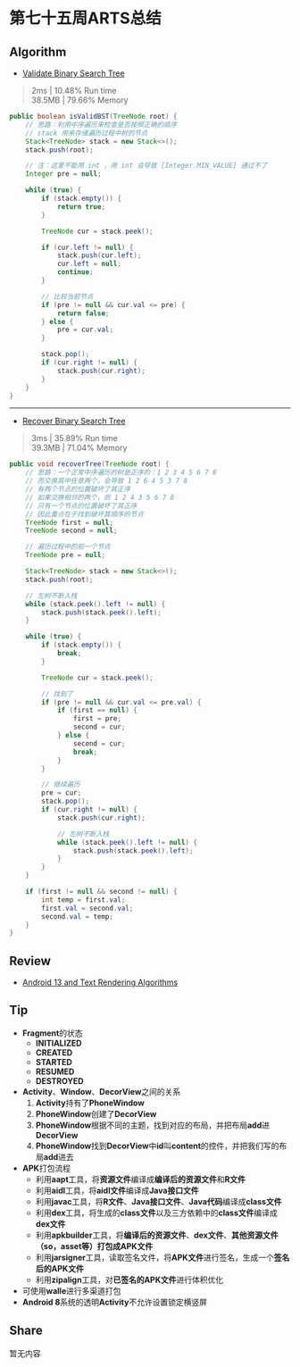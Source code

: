 # 第七十五周ARTS总结
## Algorithm
- [Validate Binary Search Tree](https://leetcode.com/problems/validate-binary-search-tree/)
> 2ms | 10.48% Run time  
> 38.5MB | 79.66% Memory
```java
public boolean isValidBST(TreeNode root) {
    // 思路：利用中序遍历来检查是否按照正确的顺序
    // stack 用来存储遍历过程中树的节点
    Stack<TreeNode> stack = new Stack<>();
    stack.push(root);

    // 注：这里不能用 int ，用 int 会导致 [Integer.MIN_VALUE] 通过不了
    Integer pre = null;

    while (true) {
        if (stack.empty()) {
            return true;
        }

        TreeNode cur = stack.peek();

        if (cur.left != null) {
            stack.push(cur.left);
            cur.left = null;
            continue;
        }

        // 比较当前节点
        if (pre != null && cur.val <= pre) {
            return false;
        } else {
            pre = cur.val;
        }

        stack.pop();
        if (cur.right != null) {
            stack.push(cur.right);
        }
    }
}
```

----
- [Recover Binary Search Tree](https://leetcode.com/problems/recover-binary-search-tree/)
> 3ms | 35.89% Run time  
> 39.3MB | 71.04% Memory
```java
public void recoverTree(TreeNode root) {
    // 思路：一个正常中序遍历的树是正序的：1 2 3 4 5 6 7 8
    // 而交换其中任意两个，会导致 1 2 6 4 5 3 7 8
    // 有两个节点的位置破坏了其正序
    // 如果交换相邻的两个，则 1 2 4 3 5 6 7 8
    // 只有一个节点的位置破坏了其正序
    // 因此重点在于找到破坏其顺序的节点
    TreeNode first = null;
    TreeNode second = null;

    // 遍历过程中的前一个节点
    TreeNode pre = null;

    Stack<TreeNode> stack = new Stack<>();
    stack.push(root);

    // 左树不断入栈
    while (stack.peek().left != null) {
        stack.push(stack.peek().left);
    }

    while (true) {
        if (stack.empty()) {
            break;
        }

        TreeNode cur = stack.peek();

        // 找到了
        if (pre != null && cur.val <= pre.val) {
            if (first == null) {
                first = pre;
                second = cur;
            } else {
                second = cur;
                break;
            }
        }

        // 继续遍历
        pre = cur;
        stack.pop();
        if (cur.right != null) {
            stack.push(cur.right);

            // 左树不断入栈
            while (stack.peek().left != null) {
                stack.push(stack.peek().left);
            }
        }
    }

    if (first != null && second != null) {
        int temp = first.val;
        first.val = second.val;
        second.val = temp;
    }
}
```

## Review
- [Android 13 and Text Rendering Algorithms](https://proandroiddev.com/android-13-and-text-rendering-algorithms-f622386025b)

## Tip
+ **Fragment**的状态
  + **INITIALIZED**
  + **CREATED**
  + **STARTED**
  + **RESUMED**
  + **DESTROYED**
+ **Activity**、**Window**、**DecorView**之间的关系
  1. **Activity**持有了**PhoneWindow**
  2. **PhoneWindow**创建了**DecorView**
  3. **PhoneWindow**根据不同的主题，找到对应的布局，并把布局**add**进**DecorView**
  4. **PhoneWindow**找到**DecorView**中**id**叫**content**的控件，并把我们写的布局**add**进去
+ **APK**打包流程
  + 利用**aapt**工具，将**资源文件**编译成**编译后的资源文件**和**R文件**
  + 利用**aidl**工具，将**aidl文件**编译成**Java接口文件**
  + 利用**javac**工具，将**R文件**、**Java接口文件**、**Java代码**编译成**class文件**
  + 利用**dex**工具，将生成的**class文件**以及三方依赖中的**class文件**编译成**dex文件**
  + 利用**apkbuilder**工具，将**编译后的资源文件**、**dex文件**、**其他资源文件（so，asset等）**打包成**APK文件**
  + 利用**jarsigner**工具，读取签名文件，将**APK文件**进行签名，生成一个**签名后的APK文件**
  + 利用**zipalign**工具，对**已签名的APK文件**进行体积优化
+ 可使用**walle**进行多渠道打包
+ **Android 8**系统的透明**Activity**不允许设置锁定横竖屏

## Share
暂无内容